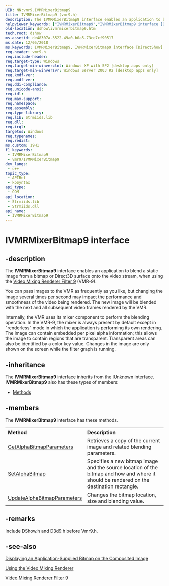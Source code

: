 ```yaml
---
UID: NN:vmr9.IVMRMixerBitmap9
title: IVMRMixerBitmap9 (vmr9.h)
description: The IVMRMixerBitmap9 interface enables an application to blend a static image from a bitmap or Direct3D surface onto the video stream, when using the Video Mixing Renderer Filter 9 (VMR-9).You can pass images to the VMR as frequently as you like, but changing the image several times per second may impact the performance and smoothness of the video being rendered. The new image will be blended with the next and all subsequent video frames rendered by the VMR.Internally, the VMR uses its mixer component to perform the blending operation. In the VMR-9, the mixer is always present by default except in &#0034;renderless&#0034; mode in which the application is performing its own rendering. The image can contain embedded per pixel alpha information; this allows the image to contain regions that are transparent. Transparent areas can also be identified by a color key value. Changes in the image are only shown on the screen while the filter graph is running.
helpviewer_keywords: ["IVMRMixerBitmap9","IVMRMixerBitmap9 interface [DirectShow]","IVMRMixerBitmap9 interface [DirectShow]","described","IVMRMixerBitmap9Interface","dshow.ivmrmixerbitmap9","vmr9/IVMRMixerBitmap9"]
old-location: dshow\ivmrmixerbitmap9.htm
tech.root: dshow
ms.assetid: de48307a-3522-49a0-b0a5-73ce7cf90517
ms.date: 12/05/2018
ms.keywords: IVMRMixerBitmap9, IVMRMixerBitmap9 interface [DirectShow], IVMRMixerBitmap9 interface [DirectShow],described, IVMRMixerBitmap9Interface, dshow.ivmrmixerbitmap9, vmr9/IVMRMixerBitmap9
req.header: vmr9.h
req.include-header: 
req.target-type: Windows
req.target-min-winverclnt: Windows XP with SP2 [desktop apps only]
req.target-min-winversvr: Windows Server 2003 R2 [desktop apps only]
req.kmdf-ver: 
req.umdf-ver: 
req.ddi-compliance: 
req.unicode-ansi: 
req.idl: 
req.max-support: 
req.namespace: 
req.assembly: 
req.type-library: 
req.lib: Strmiids.lib
req.dll: 
req.irql: 
targetos: Windows
req.typenames: 
req.redist: 
ms.custom: 19H1
f1_keywords:
 - IVMRMixerBitmap9
 - vmr9/IVMRMixerBitmap9
dev_langs:
 - c++
topic_type:
 - APIRef
 - kbSyntax
api_type:
 - COM
api_location:
 - Strmiids.lib
 - Strmiids.dll
api_name:
 - IVMRMixerBitmap9
---
```


# IVMRMixerBitmap9 interface


## -description

The <b>IVMRMixerBitmap9</b> interface enables an application to blend a static image from a bitmap or Direct3D surface onto the video stream, when using the <a href="/windows/desktop/DirectShow/video-mixing-renderer-filter-9">Video Mixing Renderer Filter 9</a> (VMR-9).

You can pass images to the VMR as frequently as you like, but changing the image several times per second may impact the performance and smoothness of the video being rendered. The new image will be blended with the next and all subsequent video frames rendered by the VMR.

Internally, the VMR uses its mixer component to perform the blending operation. In the VMR-9, the mixer is always present by default except in "renderless" mode in which the application is performing its own rendering. The image can contain embedded per pixel alpha information; this allows the image to contain regions that are transparent. Transparent areas can also be identified by a color key value. Changes in the image are only shown on the screen while the filter graph is running.

## -inheritance

The <b xmlns:loc="http://microsoft.com/wdcml/l10n">IVMRMixerBitmap9</b> interface inherits from the <a href="/windows/desktop/api/unknwn/nn-unknwn-iunknown">IUnknown</a> interface. <b>IVMRMixerBitmap9</b> also has these types of members:
<ul>
<li><a href="https://docs.microsoft.com/">Methods</a></li>
</ul>

## -members

The <b>IVMRMixerBitmap9</b> interface has these methods.
<table class="members" id="memberListMethods">
<tr>
<th align="left" width="37%">Method</th>
<th align="left" width="63%">Description</th>
</tr>
<tr data="declared;">
<td align="left" width="37%">
<a href="/windows/desktop/api/vmr9/nf-vmr9-ivmrmixerbitmap9-getalphabitmapparameters">GetAlphaBitmapParameters</a>
</td>
<td align="left" width="63%">
Retrieves a copy of the current image and related blending parameters.

</td>
</tr>
<tr data="declared;">
<td align="left" width="37%">
<a href="/windows/desktop/api/vmr9/nf-vmr9-ivmrmixerbitmap9-setalphabitmap">SetAlphaBitmap</a>
</td>
<td align="left" width="63%">
Specifies a new bitmap image and the source location of the bitmap and how and where it should be rendered on the destination rectangle.

</td>
</tr>
<tr data="declared;">
<td align="left" width="37%">
<a href="/windows/desktop/api/vmr9/nf-vmr9-ivmrmixerbitmap9-updatealphabitmapparameters">UpdateAlphaBitmapParameters</a>
</td>
<td align="left" width="63%">
Changes the bitmap location, size and blending value.

</td>
</tr>
</table>

## -remarks

Include DShow.h and D3d9.h before Vmr9.h.

## -see-also

<a href="/windows/desktop/DirectShow/displaying-an-application-supplied-bitmap-on-the-composited-image">Displaying an Application-Supplied Bitmap on the Composited Image</a>



<a href="/windows/desktop/DirectShow/using-the-video-mixing-renderer">Using the Video Mixing Renderer</a>



<a href="/windows/desktop/DirectShow/video-mixing-renderer-filter-9">Video Mixing Renderer Filter 9</a>
